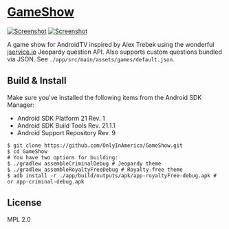 # [GameShow](https://github.com/OnlyInAmerica/Gameshow)

[![Screenshot](http://i.imgur.com/rU8QmaK.png)](http://i.imgur.com/rU8QmaK.png)
[![Screenshot](http://i.imgur.com/e4aJZZh.jpg)](http://i.imgur.com/e4aJZZh.jpg)


A game show for AndroidTV inspired by Alex Trebek using the wonderful [jservice.io](http://jservice.io/) Jeopardy question API.
Also supports custom questions bundled via JSON. See `./app/src/main/assets/games/default.json`.

## Build & Install

Make sure you've installed the following items from the Android SDK Manager:

+ Android SDK Platform 21 Rev. 1
+ Android SDK Build Tools Rev. 21.1.1
+ Android Support Repository Rev. 9

```
$ git clone https://github.com/OnlyInAmerica/GameShow.git
$ cd GameShow
# You have two options for building:
$ ./gradlew assembleCriminalDebug # Jeopardy theme
$ ./gradlew assembleRoyaltyFreeDebug # Royalty-free theme
$ adb install -r ./app/build/outputs/apk/app-royaltyFree-debug.apk # or app-criminal-debug.apk
```

## License

MPL 2.0
